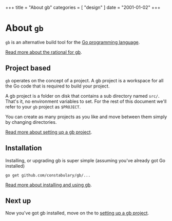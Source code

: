 +++
title = "About gb"
categories = [ "design" ]
date = "2001-01-02"
+++
# About `gb`

`gb` is an alternative build tool for the [Go programming language](https://golang.org).

[Read more about the rational for gb](/rational).

## Project based

`gb` operates on the concept of a project. A gb project is a workspace for all the Go code that is required to build your project. 

A gb project is a folder on disk that contains a sub directory named <code>src/</code>. That's it, no environment variables to set. For the rest of this document we'll refer to your <code>gb</code> project as <code>$PROJECT</code>.

You can create as many projects as you like and move between them simply by changing directories.

[Read more about setting up a gb project](/docs/project).

## Installation

Installing, or upgrading gb is super simple (assuming you've already got Go installed)

    go get github.com/constabulary/gb/...

[Read more about installing and using gb](/docs/install).

## Next up

Now you've got gb installed, move on the to [setting up a gb project](/docs/project).
